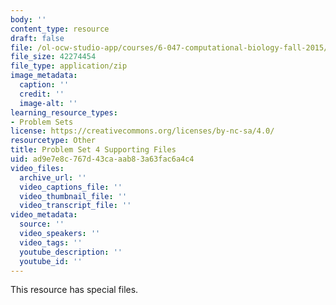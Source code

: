 ```yaml
---
body: ''
content_type: resource
draft: false
file: /ol-ocw-studio-app/courses/6-047-computational-biology-fall-2015/ps4docs.zip
file_size: 42274454
file_type: application/zip
image_metadata:
  caption: ''
  credit: ''
  image-alt: ''
learning_resource_types:
- Problem Sets
license: https://creativecommons.org/licenses/by-nc-sa/4.0/
resourcetype: Other
title: Problem Set 4 Supporting Files
uid: ad9e7e8c-767d-43ca-aab8-3a63fac6a4c4
video_files:
  archive_url: ''
  video_captions_file: ''
  video_thumbnail_file: ''
  video_transcript_file: ''
video_metadata:
  source: ''
  video_speakers: ''
  video_tags: ''
  youtube_description: ''
  youtube_id: ''
---
```

This resource has special files.
